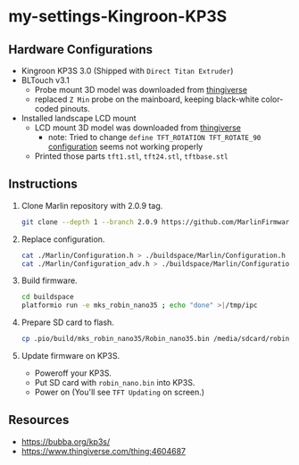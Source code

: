 # my-settings-Kingroon-KP3S

## Hardware Configurations

- Kingroon KP3S 3.0 (Shipped with `Direct Titan Extruder`)
- BLTouch v3.1
  - Probe mount 3D model was downloaded from [thingiverse](https://www.thingiverse.com/thing:4816601)
  - replaced `Z Min` probe on the mainboard, keeping black-white color-coded pinouts.
- Installed landscape LCD mount
  - LCD mount 3D model was downloaded from [thingiverse](https://www.thingiverse.com/thing:4578390)
    - note: Tried to change `define TFT_ROTATION TFT_ROTATE_90` [configuration](./Marlin/Configuration.h:2689) seems not working properly
  - Printed those parts `tft1.stl`, `tft24.stl`, `tftbase.stl`

## Instructions

1. Clone Marlin repository with 2.0.9 tag.

    ```bash
    git clone --depth 1 --branch 2.0.9 https://github.com/MarlinFirmware/Marlin.git buildspace
    ```

1. Replace configuration.

    ```bash
    cat ./Marlin/Configuration.h > ./buildspace/Marlin/Configuration.h
    cat ./Marlin/Configuration_adv.h > ./buildspace/Marlin/Configuration_adv.h
    ```

1. Build firmware.

    ```bash
    cd buildspace
    platformio run -e mks_robin_nano35 ; echo "done" >|/tmp/ipc
    ```

1. Prepare SD card to flash.

    ```bash
    cp .pio/build/mks_robin_nano35/Robin_nano35.bin /media/sdcard/robin_nano.bin
    ```

1. Update firmware on KP3S.

    - Poweroff your KP3S.
    - Put SD card with `robin_nano.bin` into KP3S.
    - Power on (You'll see `TFT Updating` on screen.)

## Resources

- https://bubba.org/kp3s/
- https://www.thingiverse.com/thing:4604687
